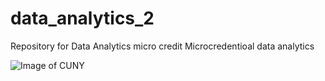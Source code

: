# data_analytics_2
Repository for Data Analytics micro credit
Microcredentioal data analytics


![Image of CUNY](https://www.cuny.edu/wp-content/uploads/sites/4/media-assets/skyline-1200x627_CUNY_Logo.jpg)
